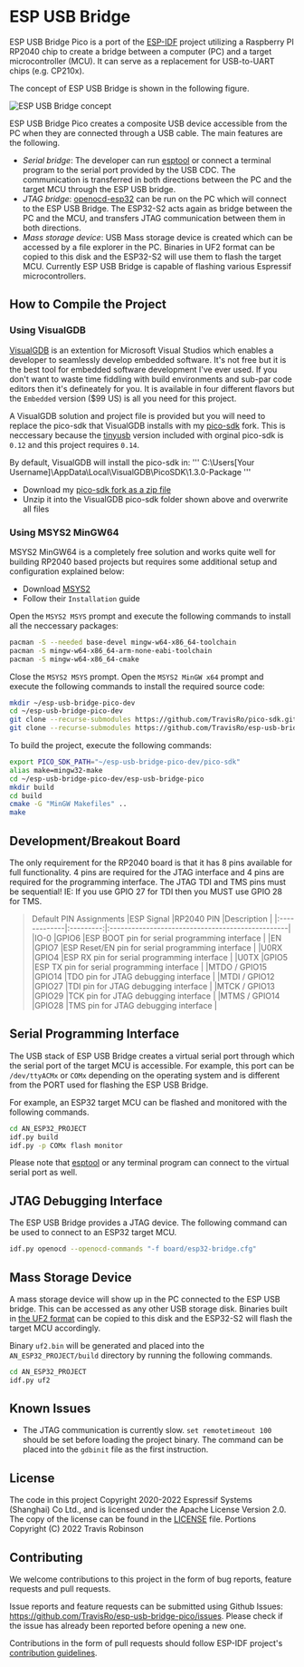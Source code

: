 # ESP USB Bridge


ESP USB Bridge Pico is a port of the [ESP-IDF](https://github.com/espressif/esp-idf) project utilizing a Raspberry PI RP2040 chip to create a bridge between a computer (PC) and a target microcontroller (MCU). It can serve as a replacement for USB-to-UART chips (e.g. CP210x).

The concept of ESP USB Bridge is shown in the following figure.

![ESP USB Bridge concept](images/concept.png)

ESP USB Bridge Pico creates a composite USB device accessible from the PC when they are connected through a USB cable. The main features are the following.
- *Serial bridge*: The developer can run [esptool](https://github.com/espressif/esptool) or connect a terminal program to the serial port provided by the USB CDC. The communication is transferred in both directions between the PC and the target MCU through the ESP USB bridge.
- *JTAG bridge*: [openocd-esp32](https://github.com/espressif/openocd-esp32) can be run on the PC which will connect to the ESP USB Bridge. The ESP32-S2 acts again as bridge between the PC and the MCU, and transfers JTAG communication between them in both directions.
- *Mass storage device*: USB Mass storage device is created which can be accessed by a file explorer in the PC. Binaries in UF2 format can be copied to this disk and the ESP32-S2 will use them to flash the target MCU. Currently ESP USB Bridge is capable of flashing various Espressif microcontrollers.

## How to Compile the Project

### Using VisualGDB

[VisualGDB](https://visualgdb.com) is an extention for Microsoft Visual Studios which enables a developer to seamlessly develop embedded software.  It's not free but it is the best tool for embedded software development I've ever used.
If you don't want to waste time fiddling with build environments and sub-par code editors then it's defineately for you.  It is available in four different flavors but the `Embedded` version ($99 US) is all you need for this project.

A VisualGDB solution and project file is provided but you will need to replace the pico-sdk that VisualGDB installs with my [pico-sdk](https://github.com/TravisRo/pico-sdk) fork. This is neccessary because the [tinyusb](https://github.com/hathach/tinyusb)
version included with orginal pico-sdk is `0.12` and this project requires `0.14`.

By default, VisualGDB will install the pico-sdk in:
'''
C:\Users\[Your Username]\AppData\Local\VisualGDB\PicoSDK\1.3.0-Package
'''
- Download my [pico-sdk fork as a zip file](https://github.com/TravisRo/pico-sdk/archive/refs/heads/master.zip)
- Unzip it into the VisualGDB pico-sdk folder shown above and overwrite all files

### Using MSYS2 MinGW64
MSYS2 MinGW64 is a completely free solution and works quite well for building RP2040 based projects but requires some additional setup and configuration explained below:
- Download [MSYS2](https://www.msys2.org/)
- Follow their `Installation` guide

Open the `MSYS2 MSYS` prompt and execute the following commands to install all the neccessary packages:
```bash
pacman -S --needed base-devel mingw-w64-x86_64-toolchain
pacman -S mingw-w64-x86_64-arm-none-eabi-toolchain
pacman -S mingw-w64-x86_64-cmake
```

Close the `MSYS2 MSYS` prompt. Open the `MSYS2 MinGW x64` prompt and execute the following commands to install the required source code:
```bash
mkdir ~/esp-usb-bridge-pico-dev
cd ~/esp-usb-bridge-pico-dev
git clone --recurse-submodules https://github.com/TravisRo/pico-sdk.git
git clone --recurse-submodules https://github.com/TravisRo/esp-usb-bridge-pico
```

To build the project, execute the following commands:
```bash
export PICO_SDK_PATH="~/esp-usb-bridge-pico-dev/pico-sdk"
alias make=mingw32-make
cd ~/esp-usb-bridge-pico-dev/esp-usb-bridge-pico
mkdir build
cd build
cmake -G "MinGW Makefiles" ..
make
```

## Development/Breakout Board
The only requirement for the RP2040 board is that it has 8 pins available for full functionality.  4 pins are required for the JTAG interface and 4 pins are required for the programming interface.  The JTAG TDI and TMS pins must be sequential!  IE: If you use GPIO 27 for TDI then you MUST use GPIO 28 for TMS.

> Default PIN Assignments
|ESP Signal    |RP2040 PIN |Description                                       |
|:-------------|:---------:|:-------------------------------------------------|
|IO-0          |GPIO6      |ESP BOOT pin for serial programming interface     |
|EN            |GPIO7      |ESP Reset/EN pin for serial programming interface |
|U0RX          |GPIO4      |ESP RX pin for serial programming interface       |
|U0TX          |GPIO5      |ESP TX pin for serial programming interface       |
|MTDO / GPIO15 |GPIO14     |TDO pin for JTAG debugging interface              |
|MTDI / GPIO12 |GPIO27     |TDI pin for JTAG debugging interface              |
|MTCK / GPIO13 |GPIO29     |TCK pin for JTAG debugging interface              |
|MTMS / GPIO14 |GPIO28     |TMS pin for JTAG debugging interface              |

## Serial Programming Interface

The USB stack of ESP USB Bridge creates a virtual serial port through which the serial port of the target MCU is accessible. For example, this port can be `/dev/ttyACMx` or `COMx` depending on the operating system and is different from the PORT used for flashing the ESP USB Bridge.

For example, an ESP32 target MCU can be flashed and monitored with the following commands.
```bash
cd AN_ESP32_PROJECT
idf.py build
idf.py -p COMx flash monitor
```

Please note that [esptool](https://github.com/espressif/esptool) or any terminal program can connect to the virtual serial port as well.

## JTAG Debugging Interface

The ESP USB Bridge provides a JTAG device. The following command can be used to connect to an ESP32 target MCU.
```bash
idf.py openocd --openocd-commands "-f board/esp32-bridge.cfg"
```

## Mass Storage Device

A mass storage device will show up in the PC connected to the ESP USB bridge. This can be accessed as any other USB storage disk. Binaries built in [the UF2 format](https://github.com/microsoft/uf2) can be copied to this disk and the ESP32-S2 will flash the target MCU accordingly.

Binary `uf2.bin` will be generated and placed into the `AN_ESP32_PROJECT/build` directory by running the following commands.
```bash
cd AN_ESP32_PROJECT
idf.py uf2
```

## Known Issues

- The JTAG communication is currently slow. `set remotetimeout 100` should be set before loading the project binary. The command can be placed into the `gdbinit` file as the first instruction.

## License

The code in this project Copyright 2020-2022 Espressif Systems (Shanghai) Co Ltd., and is licensed under the Apache License Version 2.0. The copy of the license can be found in the [LICENSE](LICENSE) file. Portions Copyright (C) 2022 Travis Robinson


## Contributing

We welcome contributions to this project in the form of bug reports, feature requests and pull requests.

Issue reports and feature requests can be submitted using Github Issues: https://github.com/TravisRo/esp-usb-bridge-pico/issues. Please check if the issue has already been reported before opening a new one.

Contributions in the form of pull requests should follow ESP-IDF project's [contribution guidelines](https://docs.espressif.com/projects/esp-idf/en/latest/esp32/contribute/index.html). 
